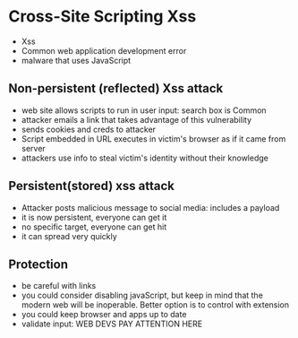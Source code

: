 # Cross-Site Scripting Xss

- Xss
- Common web application development error
- malware that uses JavaScript

## Non-persistent (reflected) Xss attack

- web site allows scripts to run in user input: search box is Common
- attacker emails a link that takes advantage of this vulnerability
- sends cookies and creds to attacker
- Script embedded in URL executes in victim's browser as if it came from server
- attackers use info to steal victim's identity without their knowledge

## Persistent(stored) xss attack

- Attacker posts malicious message to social media: includes a payload
- it is now persistent, everyone can get it
- no specific target, everyone can get hit
- it can spread very quickly

## Protection

- be careful with links
- you could consider disabling javaScript, but keep in mind that the modern web will be inoperable. Better option is to control with extension
- you could keep browser and apps up to date
- validate input: WEB DEVS PAY ATTENTION HERE
